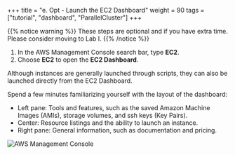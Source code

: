 +++
title = "e. Opt - Launch the EC2 Dashboard"
weight = 90
tags = ["tutorial", "dashboard", "ParallelCluster"]
+++

{{% notice warning %}}
These steps are optional and if you have extra time. Please consider moving to Lab I.
{{% /notice %}}

1. In the AWS Management Console search bar, type **EC2**.
2. Choose **EC2** to open the **EC2 Dashboard**.

Although instances are generally launched through scripts, they can also be launched directly from the EC2 Dashboard.

Spend a few minutes familiarizing yourself with the layout of the dashboard:

- Left pane: Tools and features, such as the saved Amazon Machine Images (AMIs), storage volumes, and ssh keys (Key Pairs).
- Center: Resource listings and the ability to launch an instance.
- Right pane: General information, such as documentation and pricing.

![AWS Management Console](/images/hpc-aws-parallelcluster-workshop/aws-ec2.png)





